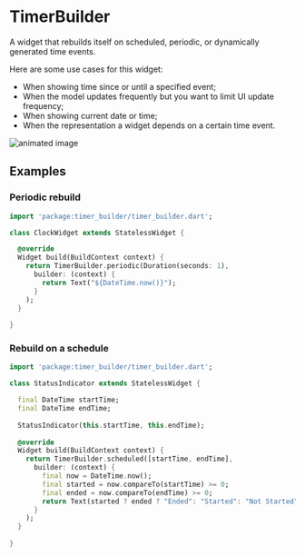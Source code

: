 # TimerBuilder

A widget that rebuilds itself on scheduled, periodic, or 
dynamically generated time events. 

Here are some use cases for this widget:
* When showing time since or until a specified event;
* When the model updates frequently but you want to limit UI update frequency;
* When showing current date or time;
* When the representation a widget depends on a certain time event.

![animated image](https://github.com/aryzhov/flutter-timer-builder/blob/master/doc/timer_builder_example.gif?raw=true)     

## Examples

### Periodic rebuild

```dart
import 'package:timer_builder/timer_builder.dart';

class ClockWidget extends StatelessWidget {

  @override
  Widget build(BuildContext context) {
    return TimerBuilder.periodic(Duration(seconds: 1),
      builder: (context) {
        return Text("${DateTime.now()}");
      }
    );
  }
  
}
```

### Rebuild on a schedule

```dart
import 'package:timer_builder/timer_builder.dart';

class StatusIndicator extends StatelessWidget {

  final DateTime startTime;
  final DateTime endTime;
  
  StatusIndicator(this.startTime, this.endTime);
  
  @override
  Widget build(BuildContext context) {
    return TimerBuilder.scheduled([startTime, endTime],
      builder: (context) {
        final now = DateTime.now();
        final started = now.compareTo(startTime) >= 0;
        final ended = now.compareTo(endTime) >= 0;
        return Text(started ? ended ? "Ended": "Started": "Not Started");
      }
    );
  }
  
}

```